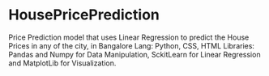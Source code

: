 # HousePricePrediction

Price Prediction model that uses Linear Regression to predict the House Prices in any of the city, in Bangalore
Lang: Python, CSS, HTML
Libraries: Pandas and Numpy for Data Manipulation, SckitLearn for Linear Regression and MatplotLib for Visualization.
